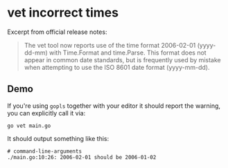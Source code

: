 # vet incorrect times

Excerpt from official release notes:

> The vet tool now reports use of the time format 2006-02-01 (yyyy-dd-mm) with Time.Format and time.Parse. This format does not appear in common date standards, but is frequently used by mistake when attempting to use the ISO 8601 date format (yyyy-mm-dd).

## Demo

If you're using `gopls` together with your editor it should report the warning, you can explicitly call it via:


```
go vet main.go
```

It should output something like this:


```
# command-line-arguments
./main.go:10:26: 2006-02-01 should be 2006-01-02
```
